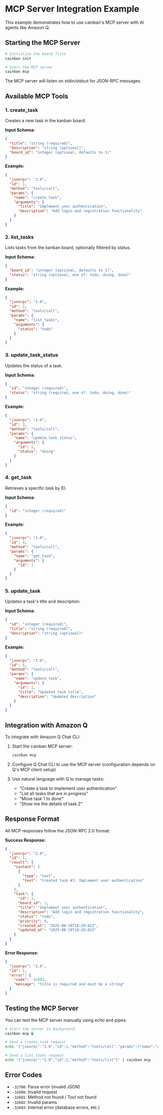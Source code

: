 # MCP Server Integration Example

This example demonstrates how to use cainban's MCP server with AI agents like Amazon Q.

## Starting the MCP Server

```bash
# Initialize the board first
cainban init

# Start the MCP server
cainban mcp
```

The MCP server will listen on stdin/stdout for JSON-RPC messages.

## Available MCP Tools

### 1. create_task
Creates a new task in the kanban board.

**Input Schema:**
```json
{
  "title": "string (required)",
  "description": "string (optional)",
  "board_id": "integer (optional, defaults to 1)"
}
```

**Example:**
```json
{
  "jsonrpc": "2.0",
  "id": 1,
  "method": "tools/call",
  "params": {
    "name": "create_task",
    "arguments": {
      "title": "Implement user authentication",
      "description": "Add login and registration functionality"
    }
  }
}
```

### 2. list_tasks
Lists tasks from the kanban board, optionally filtered by status.

**Input Schema:**
```json
{
  "board_id": "integer (optional, defaults to 1)",
  "status": "string (optional, one of: todo, doing, done)"
}
```

**Example:**
```json
{
  "jsonrpc": "2.0",
  "id": 2,
  "method": "tools/call",
  "params": {
    "name": "list_tasks",
    "arguments": {
      "status": "todo"
    }
  }
}
```

### 3. update_task_status
Updates the status of a task.

**Input Schema:**
```json
{
  "id": "integer (required)",
  "status": "string (required, one of: todo, doing, done)"
}
```

**Example:**
```json
{
  "jsonrpc": "2.0",
  "id": 3,
  "method": "tools/call",
  "params": {
    "name": "update_task_status",
    "arguments": {
      "id": 1,
      "status": "doing"
    }
  }
}
```

### 4. get_task
Retrieves a specific task by ID.

**Input Schema:**
```json
{
  "id": "integer (required)"
}
```

**Example:**
```json
{
  "jsonrpc": "2.0",
  "id": 4,
  "method": "tools/call",
  "params": {
    "name": "get_task",
    "arguments": {
      "id": 1
    }
  }
}
```

### 5. update_task
Updates a task's title and description.

**Input Schema:**
```json
{
  "id": "integer (required)",
  "title": "string (required)",
  "description": "string (optional)"
}
```

**Example:**
```json
{
  "jsonrpc": "2.0",
  "id": 5,
  "method": "tools/call",
  "params": {
    "name": "update_task",
    "arguments": {
      "id": 1,
      "title": "Updated task title",
      "description": "Updated description"
    }
  }
}
```

## Integration with Amazon Q

To integrate with Amazon Q Chat CLI:

1. Start the cainban MCP server:
   ```bash
   cainban mcp
   ```

2. Configure Q Chat CLI to use the MCP server (configuration depends on Q's MCP client setup)

3. Use natural language with Q to manage tasks:
   - "Create a task to implement user authentication"
   - "List all tasks that are in progress"
   - "Move task 1 to done"
   - "Show me the details of task 2"

## Response Format

All MCP responses follow the JSON-RPC 2.0 format:

**Success Response:**
```json
{
  "jsonrpc": "2.0",
  "id": 1,
  "result": {
    "content": [
      {
        "type": "text",
        "text": "Created task #1: Implement user authentication"
      }
    ],
    "task": {
      "id": 1,
      "board_id": 1,
      "title": "Implement user authentication",
      "description": "Add login and registration functionality",
      "status": "todo",
      "priority": 0,
      "created_at": "2025-08-19T18:20:02Z",
      "updated_at": "2025-08-19T18:20:02Z"
    }
  }
}
```

**Error Response:**
```json
{
  "jsonrpc": "2.0",
  "id": 1,
  "error": {
    "code": -32602,
    "message": "title is required and must be a string"
  }
}
```

## Testing the MCP Server

You can test the MCP server manually using echo and pipes:

```bash
# Start the server in background
cainban mcp &

# Send a create_task request
echo '{"jsonrpc":"2.0","id":1,"method":"tools/call","params":{"name":"create_task","arguments":{"title":"Test task"}}}' | cainban mcp

# Send a list_tasks request
echo '{"jsonrpc":"2.0","id":2,"method":"tools/list"}' | cainban mcp
```

## Error Codes

- `-32700`: Parse error (invalid JSON)
- `-32600`: Invalid request
- `-32601`: Method not found / Tool not found
- `-32602`: Invalid params
- `-32603`: Internal error (database errors, etc.)

